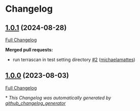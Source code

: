 # Changelog

## [1.0.1](https://github.com/telekom-mms/terraform-azuredevops-serviceendpoint/tree/1.0.1) (2024-08-28)

[Full Changelog](https://github.com/telekom-mms/terraform-azuredevops-serviceendpoint/compare/1.0.0...1.0.1)

**Merged pull requests:**

- run terrascan in test setting directory [\#2](https://github.com/telekom-mms/terraform-azuredevops-serviceendpoint/pull/2) ([michaelamattes](https://github.com/michaelamattes))

## [1.0.0](https://github.com/telekom-mms/terraform-azuredevops-serviceendpoint/tree/1.0.0) (2023-08-03)

[Full Changelog](https://github.com/telekom-mms/terraform-azuredevops-serviceendpoint/compare/bf21bf2626f8ab0f5f5d5b03d796a19bbf9b884c...1.0.0)



\* *This Changelog was automatically generated by [github_changelog_generator](https://github.com/github-changelog-generator/github-changelog-generator)*
